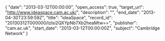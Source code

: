 {
  "date": "2013-03-12T00:00:00", 
  "open_access": true, 
  "target_url": "http://www.ideaspace.cam.ac.uk/", 
  "description": "", 
  "end_date": "2013-04-30T23:59:59Z", 
  "title": "ideaSpace", 
  "record_id": "20130312T000000/lzlsi2QXYpNb7Xb2heaMtw==", 
  "publisher": "cam.ac.uk", 
  "start_date": "2013-03-12T00:00:00Z", 
  "subject": "Cambridge Network"
}

